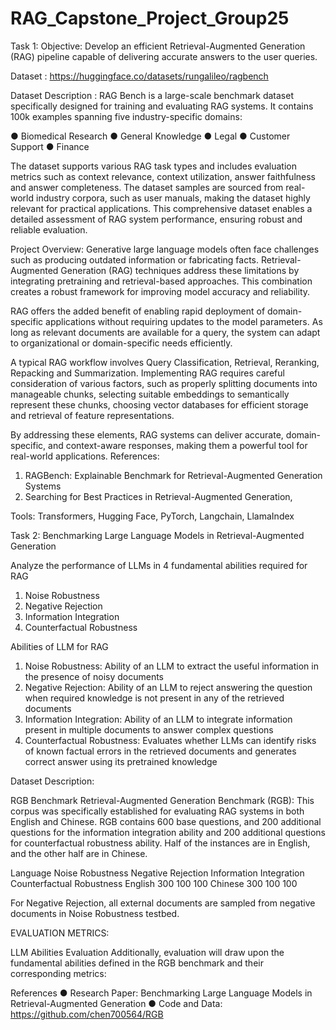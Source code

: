 # RAG_Capstone_Project_Group25
Task 1:
Objective:
Develop an efficient Retrieval-Augmented Generation (RAG) pipeline capable of delivering
accurate answers to the user queries.

Dataset : https://huggingface.co/datasets/rungalileo/ragbench

Dataset Description : RAG Bench is a large-scale benchmark dataset specifically designed for
training and evaluating RAG systems. It contains 100k examples spanning five industry-specific
domains:

● Biomedical Research
● General Knowledge
● Legal
● Customer Support
● Finance

The dataset supports various RAG task types and includes evaluation metrics such as context
relevance, context utilization, answer faithfulness and answer completeness.
The dataset samples are sourced from real-world industry corpora, such as user manuals, making
the dataset highly relevant for practical applications. This comprehensive dataset enables a
detailed assessment of RAG system performance, ensuring robust and reliable evaluation.

Project Overview: Generative large language models often face challenges such as producing
outdated information or fabricating facts. Retrieval-Augmented Generation (RAG) techniques
address these limitations by integrating pretraining and retrieval-based approaches. This
combination creates a robust framework for improving model accuracy and reliability.

RAG offers the added benefit of enabling rapid deployment of domain-specific applications
without requiring updates to the model parameters. As long as relevant documents are available
for a query, the system can adapt to organizational or domain-specific needs efficiently.

A typical RAG workflow involves Query Classification, Retrieval, Reranking, Repacking and
Summarization. Implementing RAG requires careful consideration of various factors, such as
properly splitting documents into manageable chunks, selecting suitable embeddings to
semantically represent these chunks, choosing vector databases for efficient storage and retrieval
of feature representations.

By addressing these elements, RAG systems can deliver accurate, domain-specific, and
context-aware responses, making them a powerful tool for real-world applications.
References:
1) RAGBench: Explainable Benchmark for Retrieval-Augmented Generation Systems
2) Searching for Best Practices in Retrieval-Augmented Generation,

Tools: Transformers, Hugging Face, PyTorch, Langchain, LlamaIndex


Task 2:
Benchmarking Large Language Models in Retrieval-Augmented Generation

Analyze the performance of LLMs in 4 fundamental abilities required for RAG
1. Noise Robustness
2. Negative Rejection
3. Information Integration
4. Counterfactual Robustness
   
Abilities of LLM for RAG
1. Noise Robustness: Ability of an LLM to extract the useful information in the presence of
noisy documents
2. Negative Rejection: Ability of an LLM to reject answering the question when required
knowledge is not present in any of the retrieved documents
3. Information Integration: Ability of an LLM to integrate information present in multiple
documents to answer complex questions
4. Counterfactual Robustness: Evaluates whether LLMs can identify risks of known
factual errors in the retrieved documents and generates correct answer using its
pretrained knowledge

Dataset Description:

RGB Benchmark
Retrieval-Augmented Generation Benchmark (RGB): This corpus was specifically established for evaluating RAG systems in both English and Chinese.
RGB contains 600 base questions, and 200 additional questions for the information integration ability and 200 additional questions for counterfactual robustness ability. Half of the instances are in English, and the other half are in Chinese.

Language	Noise Robustness Negative Rejection	Information Integration	Counterfactual Robustness
English	300	100	100
Chinese	300	100	100

For Negative Rejection, all external documents are sampled from negative documents in Noise Robustness testbed.

EVALUATION METRICS:

LLM Abilities Evaluation
Additionally, evaluation will draw upon the fundamental abilities defined in the RGB benchmark and their corresponding metrics:

References
● Research Paper: Benchmarking Large Language Models in Retrieval-Augmented
Generation
● Code and Data: https://github.com/chen700564/RGB
